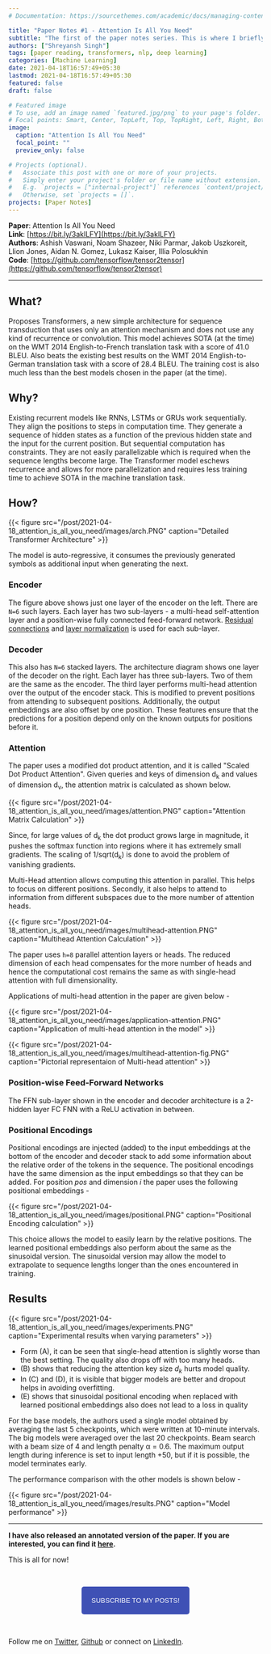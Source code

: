 ```yaml
---
# Documentation: https://sourcethemes.com/academic/docs/managing-content/

title: "Paper Notes #1 - Attention Is All You Need"
subtitle: "The first of the paper notes series. This is where I briefly summarise the important papers that I read for my job or just for fun :P"
authors: ["Shreyansh Singh"]
tags: [paper reading, transformers, nlp, deep learning]
categories: [Machine Learning]
date: 2021-04-18T16:57:49+05:30
lastmod: 2021-04-18T16:57:49+05:30
featured: false
draft: false

# Featured image
# To use, add an image named `featured.jpg/png` to your page's folder.
# Focal points: Smart, Center, TopLeft, Top, TopRight, Left, Right, BottomLeft, Bottom, BottomRight.
image:
  caption: "Attention Is All You Need"
  focal_point: ""
  preview_only: false

# Projects (optional).
#   Associate this post with one or more of your projects.
#   Simply enter your project's folder or file name without extension.
#   E.g. `projects = ["internal-project"]` references `content/project/deep-learning/index.md`.
#   Otherwise, set `projects = []`.
projects: [Paper Notes]
---
```


**Paper**: Attention Is All You Need  
**Link**: [https://bit.ly/3aklLFY](https://bit.ly/3aklLFY)  
**Authors**: Ashish Vaswani, Noam Shazeer, Niki Parmar, Jakob Uszkoreit, Llion Jones, Aidan N. Gomez, Lukasz Kaiser, Illia Polosukhin  
**Code**: [https://github.com/tensorflow/tensor2tensor](https://github.com/tensorflow/tensor2tensor)

------

## What?
Proposes Transformers, a new simple architecture for sequence transduction that uses only an attention mechanism and does not use any kind of recurrence or convolution. This model achieves SOTA (at the time) on the WMT 2014 English-to-French translation task with a score of 41.0 BLEU. Also beats the existing best results on the WMT 2014 English-to-German translation task with a score of 28.4 BLEU. The training cost is also much less than the best models chosen in the paper (at the time).

## Why?
Existing recurrent models like RNNs, LSTMs or GRUs work sequentially. They align the positions to steps in computation time. They generate a sequence of hidden states as a function of the previous hidden state and the input for the current position. But sequential computation has constraints. They are not easily parallelizable which is required when the sequence lengths become large. The Transformer model eschews recurrence and allows for more parallelization and requires less training time to achieve SOTA in the machine translation task.

## How?

{{< figure src="/post/2021-04-18_attention_is_all_you_need/images/arch.PNG" caption="Detailed Transformer Architecture" >}}

The model is auto-regressive, it consumes the previously generated symbols as additional input when generating the next.

### Encoder
The figure above shows just one layer of the encoder on the left. There are `N=6` such layers. Each layer has two sub-layers - a multi-head self-attention layer and a position-wise fully connected feed-forward network. [Residual connections](https://www.cv-foundation.org/openaccess/content_cvpr_2016/papers/He_Deep_Residual_Learning_CVPR_2016_paper.pdf) and [layer normalization](https://arxiv.org/abs/1607.06450) is used for each sub-layer.

### Decoder
This also has `N=6` stacked layers. The architecture diagram shows one layer of the decoder on the right. Each layer has three sub-layers. Two of them are the same as the encoder. The third layer performs multi-head attention over the output of the encoder stack. This is modified to prevent positions from attending to subsequent positions. Additionally, the output embeddings are also offset by one position. These features ensure that the predictions for a position depend only on the known outputs for positions before it.

### Attention
The paper uses a modified dot product attention, and it is called "Scaled Dot Product Attention". Given queries and keys of dimension d<sub>k</sub> and values of dimension d<sub>v</sub>, the attention matrix is calculated as shown below.

{{< figure src="/post/2021-04-18_attention_is_all_you_need/images/attention.PNG" caption="Attention Matrix Calculation" >}}

Since, for large values of d<sub>k</sub> the dot product grows large in magnitude, it pushes the softmax function into regions where it has extremely small gradients. The scaling of 1/sqrt(d<sub>k</sub>) is done to avoid the problem of vanishing gradients. 


Multi-Head attention allows computing this attention in parallel. This helps to focus on different positions. Secondly, it also helps to attend to information from different subspaces due to the more number of attention heads. 

{{< figure src="/post/2021-04-18_attention_is_all_you_need/images/multihead-attention.PNG" caption="Multihead Attention Calculation" >}}

The paper uses `h=8` parallel attention layers or heads. The reduced dimension of each head compensates for the more number of heads and hence the computational cost remains the same as with single-head attention with full dimensionality.

Applications of multi-head attention in the paper are given below - 

{{< figure src="/post/2021-04-18_attention_is_all_you_need/images/application-attention.PNG" caption="Application of multi-head attention in the model" >}}

{{< figure src="/post/2021-04-18_attention_is_all_you_need/images/multihead-attention-fig.PNG" caption="Pictorial representaion of Multi-head attention" >}}

### Position-wise Feed-Forward Networks
The FFN sub-layer shown in the encoder and decoder architecture is a 2-hidden layer FC FNN with a ReLU activation in between. 

### Positional Encodings
Positional encodings are injected (added) to the input embeddings at the bottom of the encoder and decoder stack to add some information about the relative order of the tokens in the sequence. The positional encodings have the same dimension as the input embeddings so that they can be added.
For position *pos* and dimension *i* the paper uses the following positional embeddings - 

{{< figure src="/post/2021-04-18_attention_is_all_you_need/images/positional.PNG" caption="Positional Encoding calculation" >}}

This choice allows the model to easily learn by the relative positions. The learned positional embeddings also perform about the same as the sinusoidal version. The sinusoidal version may allow the model to extrapolate to sequence lengths longer than the ones encountered in training.


## Results

{{< figure src="/post/2021-04-18_attention_is_all_you_need/images/experiments.PNG" caption="Experimental results when varying parameters" >}}

* Form (A), it can be seen that single-head attention is slightly worse than the best setting. The quality also drops off with too many heads.
* (B) shows that reducing the attention key size <i>d<sub>k</sub></i> hurts model quality. 
* In (C) and (D), it is visible that bigger models are better and dropout helps in avoiding overfitting.
* (E) shows that sinusoidal positional encoding when replaced with learned positional embeddings also does not lead to a loss in quality

For the base models, the authors used a single model obtained by averaging the last 5 checkpoints, which were written at 10-minute intervals. The big models were averaged over the last 20 checkpoints. Beam search with a beam size of 4 and length penalty α = 0.6. The maximum output length during inference is set to input length +50, but if it is possible, the model terminates early.

The performance comparison with the other models is shown below -

{{< figure src="/post/2021-04-18_attention_is_all_you_need/images/results.PNG" caption="Model performance" >}}


-----

**I have also released an annotated version of the paper. If you are interested, you can find it [here](https://github.com/shreyansh26/Annotated-ML-Papers/blob/main/Attention%20Is%20All%20You%20Need.pdf).**

This is all for now!

&nbsp;

<script type="text/javascript" src="//downloads.mailchimp.com/js/signup-forms/popup/unique-methods/embed.js" data-dojo-config="usePlainJson: true, isDebug: false"></script>

<!-- <button style="background-color: #70ab17; color: #1770AB" id="openpopup">Subscribe to my posts!</button> -->
<div class="button_cont" align="center"><button id="openpopup" class="example_a">Subscribe to my posts!</button></div>

<style>
    .example_a {
        color: #fff !important;
        text-transform: uppercase;
        text-decoration: none;
        background: #3f51b5;
        padding: 20px;
        border-radius: 5px;
        cursor: pointer;
        display: inline-block;
        border: none;
        transition: all 0.4s ease 0s;
    }

    .example_a:hover {
        background: #434343;
        letter-spacing: 1px;
        -webkit-box-shadow: 0px 5px 40px -10px rgba(0,0,0,0.57);
        -moz-box-shadow: 0px 5px 40px -10px rgba(0,0,0,0.57);
        box-shadow: 5px 40px -10px rgba(0,0,0,0.57);
        transition: all 0.4s ease 0s;
    }
</style>


<script type="text/javascript">

function showMailingPopUp() {
    window.dojoRequire(["mojo/signup-forms/Loader"], function(L) { L.start({"baseUrl":"mc.us4.list-manage.com","uuid":"0b10ac14f50d7f4e7d11cf26a","lid":"667a1bb3da","uniqueMethods":true}) })

    document.cookie = "MCPopupClosed=;path=/;expires=Thu, 01 Jan 1970 00:00:00 UTC";
}

document.getElementById("openpopup").onclick = function() {showMailingPopUp()};

</script>

&nbsp;  

Follow me on [Twitter](https://twitter.com/shreyansh_26), [Github](https://github.com/shreyansh26) or connect on [LinkedIn](https://www.linkedin.com/in/shreyansh26/).


